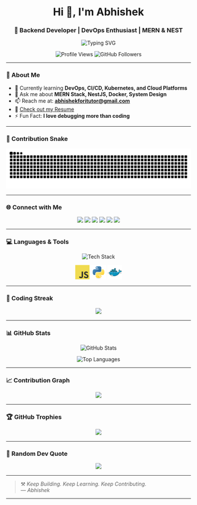 <h1 align="center">Hi 👋, I'm Abhishek</h1>
<h3 align="center">🚀 Backend Developer | DevOps Enthusiast | MERN & NEST</h3>

<p align="center">
  <img src="https://readme-typing-svg.demolab.com?font=Fira+Code&duration=4000&pause=1000&center=true&vCenter=true&width=435&lines=Backend+Developer;MERN+Stack+Engineer;DevOps+Enthusiast;Always+learning+something+new!" alt="Typing SVG" />
</p>

<p align="center">
  <img src="https://komarev.com/ghpvc/?username=abhi9835004352&label=Profile+Views&color=0e75b6&style=flat" alt="Profile Views" />
  <img src="https://img.shields.io/github/followers/abhi9835004352?label=Follow&style=social" alt="GitHub Followers" />
</p>

---

### 🧠 About Me

- 🌱 Currently learning **DevOps, CI/CD, Kubernetes, and Cloud Platforms**
- 💬 Ask me about **MERN Stack, NestJS, Docker, System Design**
- 📫 Reach me at: **abhishekforitutor@gmail.com**
- 📄 [Check out my Resume](https://drive.google.com/file/d/1NNY8D415c87NDdMBVYee3mQHzhWoFO1a/view?usp=sharing)
- ⚡ Fun Fact: **I love debugging more than coding**

---
### 🐍 Contribution Snake

<p align="center">
  <img src="https://github.com/abhi9835004352/abhi9835004352/blob/output/snake.svg" alt="Snake animation" />
</p>

---

### 🌐 Connect with Me

<p align="center">
  <a href="https://twitter.com/abhishe46265421"><img src="https://img.shields.io/badge/Twitter-%231DA1F2.svg?style=for-the-badge&logo=Twitter&logoColor=white" /></a>
  <a href="https://linkedin.com/in/abhishek-kumar-6640b42b0"><img src="https://img.shields.io/badge/LinkedIn-%230077B5.svg?style=for-the-badge&logo=LinkedIn&logoColor=white" /></a>
  <a href="https://kaggle.com/abhi9835004352"><img src="https://img.shields.io/badge/Kaggle-20BEFF?style=for-the-badge&logo=kaggle&logoColor=white" /></a>
  <a href="https://instagram.com/abhi_7209333"><img src="https://img.shields.io/badge/Instagram-E4405F?style=for-the-badge&logo=instagram&logoColor=white" /></a>
  <a href="https://codeforces.com/profile/abhishekforitutor"><img src="https://img.shields.io/badge/Codeforces-1f8acb?style=for-the-badge&logo=codeforces&logoColor=white" /></a>
  <a href="https://leetcode.com/abhishekforitutor"><img src="https://img.shields.io/badge/LeetCode-FFA116?style=for-the-badge&logo=leetcode&logoColor=black" /></a>
</p>

---

### 💻 Languages & Tools

<div align="center" style="display: flex; flex-wrap: wrap; justify-content: center;">
  <img src="https://skillicons.dev/icons?i=nodejs,nestjs,mongodb,express,postgres,docker,kubernetes,aws,linux,git,redis,react,typescript,tailwind" alt="Tech Stack" />
</div>

<p align="center">
  <img src="https://raw.githubusercontent.com/devicons/devicon/master/icons/javascript/javascript-original.svg" width="40" height="40" style="transition: transform 0.2s;" onmouseover="this.style.transform='scale(1.3)'" onmouseout="this.style.transform='scale(1)'"/>
  <img src="https://raw.githubusercontent.com/devicons/devicon/master/icons/python/python-original.svg" width="40" height="40" style="transition: transform 0.2s;" onmouseover="this.style.transform='scale(1.3)'" onmouseout="this.style.transform='scale(1)'"/>
  <img src="https://raw.githubusercontent.com/devicons/devicon/master/icons/docker/docker-original.svg" width="40" height="40" style="transition: transform 0.2s;" onmouseover="this.style.transform='rotate(360deg)'" onmouseout="this.style.transform='rotate(0deg)'"/>
</p>

---

### 🧠 Coding Streak

<p align="center">
  <img src="https://github-readme-streak-stats.herokuapp.com/?user=abhi9835004352&theme=dark&hide_border=true" />
</p>

---

### 📊 GitHub Stats

<p align="center">
  <img src="https://github-readme-stats.vercel.app/api?username=abhi9835004352&show_icons=true&theme=radical" alt="GitHub Stats" />
</p>
<p align="center">
  <img src="https://github-readme-stats.vercel.app/api/top-langs/?username=abhi9835004352&layout=compact&theme=radical" alt="Top Languages" />
</p>

---

### 📈 Contribution Graph

<p align="center">
  <img src="https://github-readme-activity-graph.vercel.app/graph?username=abhi9835004352&theme=react-dark&area=true&hide_border=true" />
</p>

---

### 🏆 GitHub Trophies

<p align="center">
  <img src="https://github-profile-trophy.vercel.app/?username=abhi9835004352&theme=gruvbox&row=2&column=3" />
</p>

---

### 💬 Random Dev Quote

<p align="center">
  <img src="https://quotes-github-readme.vercel.app/api?type=horizontal&theme=tokyonight" />
</p>

---

> ⚒️ *Keep Building. Keep Learning. Keep Contributing.*  
> — *Abhishek*

---
